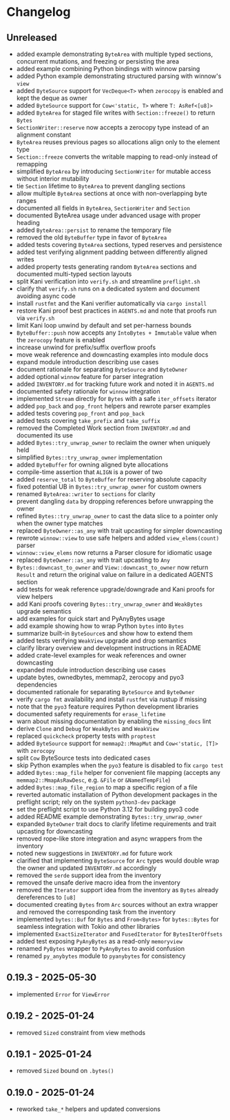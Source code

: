 # Changelog

## Unreleased
- added example demonstrating `ByteArea` with multiple typed sections, concurrent mutations, and freezing or persisting the area
- added example combining Python bindings with winnow parsing
- added Python example demonstrating structured parsing with winnow's `view`
- added `ByteSource` support for `VecDeque<T>` when `zerocopy` is enabled and kept the deque as owner
- added `ByteSource` support for `Cow<'static, T>` where `T: AsRef<[u8]>`
- added `ByteArea` for staged file writes with `Section::freeze()` to return `Bytes`
- `SectionWriter::reserve` now accepts a zerocopy type instead of an alignment constant
- `ByteArea` reuses previous pages so allocations align only to the element type
- `Section::freeze` converts the writable mapping to read-only instead of remapping
- simplified `ByteArea` by introducing `SectionWriter` for mutable access without
  interior mutability
- tie `Section` lifetime to `ByteArea` to prevent dangling sections
- allow multiple `ByteArea` sections at once with non-overlapping byte ranges
- documented all fields in `ByteArea`, `SectionWriter` and `Section`
- documented ByteArea usage under advanced usage with proper heading
- added `ByteArea::persist` to rename the temporary file
- removed the old `ByteBuffer` type in favor of `ByteArea`
- added tests covering `ByteArea` sections, typed reserves and persistence
- added test verifying alignment padding between differently aligned writes
- added property tests generating random `ByteArea` sections and documented
  multi-typed section layouts
- split Kani verification into `verify.sh` and streamline `preflight.sh`
- clarify that `verify.sh` runs on a dedicated system and document avoiding async code
- install `rustfmt` and the Kani verifier automatically via `cargo install`
- restore Kani proof best practices in `AGENTS.md` and note that proofs run via `verify.sh`
- limit Kani loop unwind by default and set per-harness bounds
- `ByteBuffer::push` now accepts any `IntoBytes + Immutable` value when the
  `zerocopy` feature is enabled
- increase unwind for prefix/suffix overflow proofs
- move weak reference and downcasting examples into module docs
- expand module introduction describing use cases
- document rationale for separating `ByteSource` and `ByteOwner`
- added optional `winnow` feature for parser integration
- added `INVENTORY.md` for tracking future work and noted it in `AGENTS.md`
- documented safety rationale for `winnow` integration
- implemented `Stream` directly for `Bytes` with a safe `iter_offsets` iterator
- added `pop_back` and `pop_front` helpers and rewrote parser examples
- added tests covering `pop_front` and `pop_back`
- added tests covering `take_prefix` and `take_suffix`
- removed the Completed Work section from `INVENTORY.md` and documented its use
- added `Bytes::try_unwrap_owner` to reclaim the owner when uniquely held
- simplified `Bytes::try_unwrap_owner` implementation
- added `ByteBuffer` for owning aligned byte allocations
- compile-time assertion that `ALIGN` is a power of two
- added `reserve_total` to `ByteBuffer` for reserving absolute capacity
- fixed potential UB in `Bytes::try_unwrap_owner` for custom owners
- renamed `ByteArea::writer` to `sections` for clarity
- prevent dangling `data` by dropping references before unwrapping the owner
- refined `Bytes::try_unwrap_owner` to cast the data slice to a pointer only
  when the owner type matches
- replaced `ByteOwner::as_any` with trait upcasting for simpler downcasting
- rewrote `winnow::view` to use safe helpers and added `view_elems(count)` parser
- `winnow::view_elems` now returns a Parser closure for idiomatic usage
- replaced `ByteOwner::as_any` with trait upcasting to `Any`
- `Bytes::downcast_to_owner` and `View::downcast_to_owner` now return `Result`
  and return the original value on failure
  in a dedicated AGENTS section
- add tests for weak reference upgrade/downgrade and Kani proofs for view helpers
- add Kani proofs covering `Bytes::try_unwrap_owner` and `WeakBytes` upgrade semantics
- add examples for quick start and PyAnyBytes usage
- add example showing how to wrap Python `bytes` into `Bytes`
- summarize built-in `ByteSource`s and show how to extend them
- added tests verifying `WeakView` upgrade and drop semantics
- clarify library overview and development instructions in README
- added crate-level examples for weak references and owner downcasting
- expanded module introduction describing use cases
- update bytes, ownedbytes, memmap2, zerocopy and pyo3 dependencies
- documented rationale for separating `ByteSource` and `ByteOwner`
- verify `cargo fmt` availability and install `rustfmt` via rustup if missing
- note that the `pyo3` feature requires Python development libraries
- documented safety requirements for `erase_lifetime`
- warn about missing documentation by enabling the `missing_docs` lint
- derive `Clone` and `Debug` for `WeakBytes` and `WeakView`
- replaced `quickcheck` property tests with `proptest`
- added `ByteSource` support for `memmap2::MmapMut` and `Cow<'static, [T]>` with `zerocopy`
- split `Cow` ByteSource tests into dedicated cases
- skip Python examples when the `pyo3` feature is disabled to fix `cargo test`
- added `Bytes::map_file` helper for convenient file mapping
  (accepts any `memmap2::MmapAsRawDesc`, e.g. `&File` or `&NamedTempFile`)
- added `Bytes::map_file_region` to map a specific region of a file
- reverted automatic installation of Python development packages in the
  preflight script; rely on the system `python3-dev` package
- set the preflight script to use Python 3.12 for building pyo3 code
- added README example demonstrating `Bytes::try_unwrap_owner`
- expanded `ByteOwner` trait docs to clarify lifetime requirements and trait
  upcasting for downcasting
- removed rope-like store integration and async wrappers from the inventory
- noted new suggestions in `INVENTORY.md` for future work
- clarified that implementing `ByteSource` for `Arc` types would double wrap the
  owner and updated `INVENTORY.md` accordingly
- removed the `serde` support idea from the inventory
- removed the unsafe derive macro idea from the inventory
- removed the `Iterator` support idea from the inventory as `Bytes` already
  dereferences to `[u8]`
- documented creating `Bytes` from `Arc` sources without an extra wrapper and
  removed the corresponding task from the inventory
- implemented `bytes::Buf` for `Bytes` and `From<Bytes>` for `bytes::Bytes` for
  seamless integration with Tokio and other libraries
- implemented `ExactSizeIterator` and `FusedIterator` for `BytesIterOffsets`
- added test exposing `PyAnyBytes` as a read-only `memoryview`
- renamed `PyBytes` wrapper to `PyAnyBytes` to avoid confusion
- renamed `py_anybytes` module to `pyanybytes` for consistency

## 0.19.3 - 2025-05-30
- implemented `Error` for `ViewError`

## 0.19.2 - 2025-01-24
- removed `Sized` constraint from view methods

## 0.19.1 - 2025-01-24
- removed `Sized` bound on `.bytes()`

## 0.19.0 - 2025-01-24
- reworked `take_*` helpers and updated conversions
